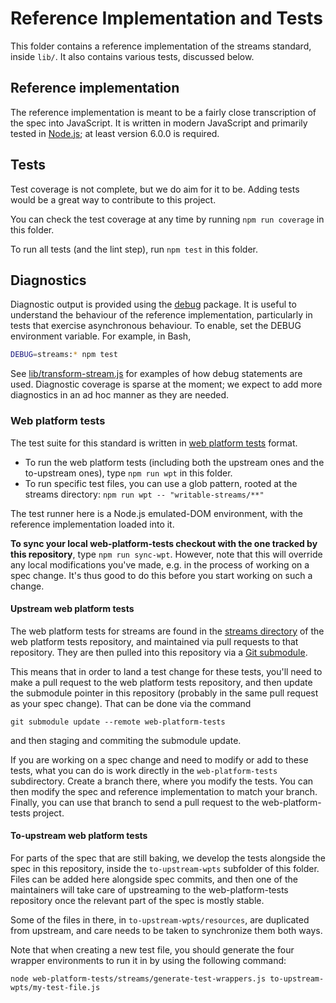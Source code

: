 # Reference Implementation and Tests

This folder contains a reference implementation of the streams standard, inside `lib/`. It also contains various tests, discussed below.

## Reference implementation

The reference implementation is meant to be a fairly close transcription of the spec into JavaScript. It is written in modern JavaScript and primarily tested in [Node.js](https://nodejs.org/en/); at least version 6.0.0 is required.

## Tests

Test coverage is not complete, but we do aim for it to be. Adding tests would be a great way to contribute to this project.

You can check the test coverage at any time by running `npm run coverage` in this folder.

To run all tests (and the lint step), run `npm test` in this folder.

## Diagnostics

Diagnostic output is provided using the [debug](https://www.npmjs.com/package/debug) package. It is useful to understand the behaviour of the reference implementation, particularly in tests that exercise asynchronous behaviour. To enable, set the DEBUG environment variable. For example, in Bash,

```bash
DEBUG=streams:* npm test
```

See [lib/transform-stream.js](https://github.com/whatwg/streams/blob/master/reference-implementation/lib/transform-stream.js) for examples of how debug statements are used. Diagnostic coverage is sparse at the moment; we expect to add more diagnostics in an ad hoc manner as they are needed.

### Web platform tests

The test suite for this standard is written in [web platform tests](https://github.com/w3c/web-platform-tests) format.

- To run the web platform tests (including both the upstream ones and the to-upstream ones), type `npm run wpt` in this folder.
- To run specific test files, you can use a glob pattern, rooted at the streams directory: `npm run wpt -- "writable-streams/**"`

The test runner here is a Node.js emulated-DOM environment, with the reference implementation loaded into it.

**To sync your local web-platform-tests checkout with the one tracked by this repository**, type `npm run sync-wpt`. However, note that this will override any local modifications you've made, e.g. in the process of working on a spec change. It's thus good to do this before you start working on such a change.

#### Upstream web platform tests

The web platform tests for streams are found in the [streams directory](https://github.com/w3c/web-platform-tests/tree/master/streams) of the web platform tests repository, and maintained via pull requests to that repository. They are then pulled into this repository via a [Git submodule](https://git-scm.com/book/en/v2/Git-Tools-Submodules).

This means that in order to land a test change for these tests, you'll need to make a pull request to the web platform tests repository, and then update the submodule pointer in this repository (probably in the same pull request as your spec change). That can be done via the command

```
git submodule update --remote web-platform-tests
```

and then staging and commiting the submodule update.

If you are working on a spec change and need to modify or add to these tests, what you can do is work directly in the `web-platform-tests` subdirectory. Create a branch there, where you modify the tests. You can then modify the spec and reference implementation to match your branch. Finally, you can use that branch to send a pull request to the web-platform-tests project.

#### To-upstream web platform tests

For parts of the spec that are still baking, we develop the tests alongside the spec in this repository, inside the `to-upstream-wpts` subfolder of this folder. Files can be added here alongside spec commits, and then one of the maintainers will take care of upstreaming to the web-platform-tests repository once the relevant part of the spec is mostly stable.

Some of the files in there, in `to-upstream-wpts/resources`, are duplicated from upstream, and care needs to be taken to synchronize them both ways.

Note that when creating a new test file, you should generate the four wrapper environments to run it in by using the following command:

```
node web-platform-tests/streams/generate-test-wrappers.js to-upstream-wpts/my-test-file.js
```
